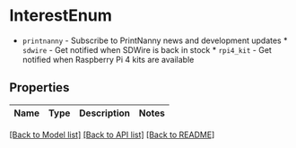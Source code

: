 # InterestEnum

* `printnanny` - Subscribe to PrintNanny news and development updates * `sdwire` - Get notified when SDWire is back in stock * `rpi4_kit` - Get notified when Raspberry Pi 4 kits are available

## Properties
Name | Type | Description | Notes
------------ | ------------- | ------------- | -------------

[[Back to Model list]](../README.md#documentation-for-models) [[Back to API list]](../README.md#documentation-for-api-endpoints) [[Back to README]](../README.md)


